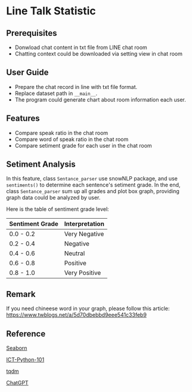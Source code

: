 # Line Talk Statistic

## Prerequisites
- Donwload chat content in txt file from LINE chat room
- Chatting context could be downloaded via setting view in chat room

## User Guide
- Prepare the chat record in line with txt file format.
- Replace dataset path in `__main__`.
- The program could generate chart about room information each user.

## Features
- Compare speak ratio in the chat room
- Compare word of speak ratio in the chat room
- Compare setiment grade for each user in the chat room

## Setiment Analysis
In this feature,  class `Sentance_parser` use snowNLP package, and use `sentiments()` to determine each sentence's setiment grade. In the end, class `Sentance_parser` sum up all grades and plot box graph, providing graph data could be analyzed by user.

Here is the table of sentiment grade level:

|  Sentiment Grade | Interpretation |
 | -------- | -------- |
 |0.0 - 0.2 | Very Negative |
 |0.2 - 0.4 | Negative |
 |0.4 - 0.6 | Neutral |
 |0.6 - 0.8 | Positive |
 |0.8 - 1.0 | Very Positive |

## Remark
If you need chineese word in your graph, please follow this article:
https://www.twblogs.net/a/5d70dbebbd9eee541c33feb9

## Reference
[Seaborn](https://ithelp.ithome.com.tw/articles/10234188)

[ICT-Python-101](https://github.com/willismax/ICT-Python-101/blob/master/13.Python%E8%B3%87%E6%96%99%E5%88%86%E6%9E%90%E6%87%89%E7%94%A8-%E8%AA%9E%E6%84%8F%E5%88%86%E6%9E%90%E7%AF%87NLP.ipynb)

[tqdm](https://clay-atlas.com/blog/2019/11/11/python-chinese-tutorial-tqdm-progress-and-ourself/)

[ChatGPT](https://openai.com/blog/chatgpt/)